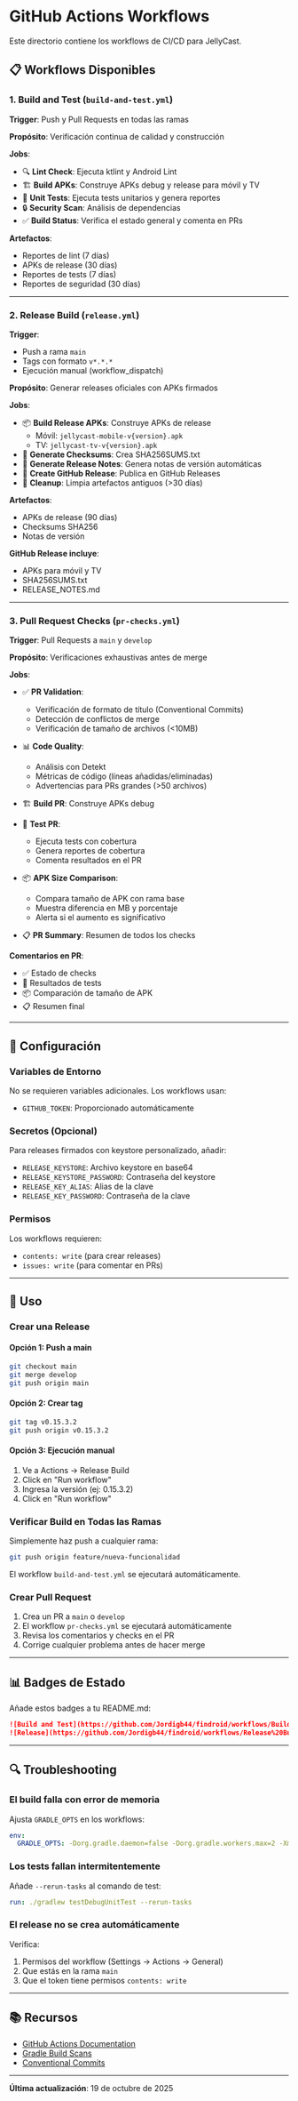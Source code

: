 # GitHub Actions Workflows

Este directorio contiene los workflows de CI/CD para JellyCast.

## 📋 Workflows Disponibles

### 1. Build and Test (`build-and-test.yml`)
**Trigger**: Push y Pull Requests en todas las ramas

**Propósito**: Verificación continua de calidad y construcción

**Jobs**:
- 🔍 **Lint Check**: Ejecuta ktlint y Android Lint
- 🏗️ **Build APKs**: Construye APKs debug y release para móvil y TV
- 🧪 **Unit Tests**: Ejecuta tests unitarios y genera reportes
- 🔒 **Security Scan**: Análisis de dependencias
- ✅ **Build Status**: Verifica el estado general y comenta en PRs

**Artefactos**:
- Reportes de lint (7 días)
- APKs de release (30 días)
- Reportes de tests (7 días)
- Reportes de seguridad (30 días)

---

### 2. Release Build (`release.yml`)
**Trigger**: 
- Push a rama `main`
- Tags con formato `v*.*.*`
- Ejecución manual (workflow_dispatch)

**Propósito**: Generar releases oficiales con APKs firmados

**Jobs**:
- 📦 **Build Release APKs**: Construye APKs de release
  - Móvil: `jellycast-mobile-v{version}.apk`
  - TV: `jellycast-tv-v{version}.apk`
- 🔐 **Generate Checksums**: Crea SHA256SUMS.txt
- 📝 **Generate Release Notes**: Genera notas de versión automáticas
- 🚀 **Create GitHub Release**: Publica en GitHub Releases
- 🧹 **Cleanup**: Limpia artefactos antiguos (>30 días)

**Artefactos**:
- APKs de release (90 días)
- Checksums SHA256
- Notas de versión

**GitHub Release incluye**:
- APKs para móvil y TV
- SHA256SUMS.txt
- RELEASE_NOTES.md

---

### 3. Pull Request Checks (`pr-checks.yml`)
**Trigger**: Pull Requests a `main` y `develop`

**Propósito**: Verificaciones exhaustivas antes de merge

**Jobs**:
- ✅ **PR Validation**:
  - Verificación de formato de título (Conventional Commits)
  - Detección de conflictos de merge
  - Verificación de tamaño de archivos (<10MB)

- 📊 **Code Quality**:
  - Análisis con Detekt
  - Métricas de código (líneas añadidas/eliminadas)
  - Advertencias para PRs grandes (>50 archivos)

- 🏗️ **Build PR**: Construye APKs debug

- 🧪 **Test PR**: 
  - Ejecuta tests con cobertura
  - Genera reportes de cobertura
  - Comenta resultados en el PR

- 📦 **APK Size Comparison**:
  - Compara tamaño de APK con rama base
  - Muestra diferencia en MB y porcentaje
  - Alerta si el aumento es significativo

- 📋 **PR Summary**: Resumen de todos los checks

**Comentarios en PR**:
- ✅ Estado de checks
- 🧪 Resultados de tests
- 📦 Comparación de tamaño de APK
- 📋 Resumen final

---

## 🔧 Configuración

### Variables de Entorno
No se requieren variables adicionales. Los workflows usan:
- `GITHUB_TOKEN`: Proporcionado automáticamente

### Secretos (Opcional)
Para releases firmados con keystore personalizado, añadir:
- `RELEASE_KEYSTORE`: Archivo keystore en base64
- `RELEASE_KEYSTORE_PASSWORD`: Contraseña del keystore
- `RELEASE_KEY_ALIAS`: Alias de la clave
- `RELEASE_KEY_PASSWORD`: Contraseña de la clave

### Permisos
Los workflows requieren:
- `contents: write` (para crear releases)
- `issues: write` (para comentar en PRs)

---

## 🚀 Uso

### Crear una Release

#### Opción 1: Push a main
```bash
git checkout main
git merge develop
git push origin main
```

#### Opción 2: Crear tag
```bash
git tag v0.15.3.2
git push origin v0.15.3.2
```

#### Opción 3: Ejecución manual
1. Ve a Actions → Release Build
2. Click en "Run workflow"
3. Ingresa la versión (ej: 0.15.3.2)
4. Click en "Run workflow"

### Verificar Build en Todas las Ramas
Simplemente haz push a cualquier rama:
```bash
git push origin feature/nueva-funcionalidad
```

El workflow `build-and-test.yml` se ejecutará automáticamente.

### Crear Pull Request
1. Crea un PR a `main` o `develop`
2. El workflow `pr-checks.yml` se ejecutará automáticamente
3. Revisa los comentarios y checks en el PR
4. Corrige cualquier problema antes de hacer merge

---

## 📊 Badges de Estado

Añade estos badges a tu README.md:

```markdown
![Build and Test](https://github.com/Jordigb44/findroid/workflows/Build%20and%20Test/badge.svg)
![Release](https://github.com/Jordigb44/findroid/workflows/Release%20Build/badge.svg)
```

---

## 🔍 Troubleshooting

### El build falla con error de memoria
Ajusta `GRADLE_OPTS` en los workflows:
```yaml
env:
  GRADLE_OPTS: -Dorg.gradle.daemon=false -Dorg.gradle.workers.max=2 -Xmx2g
```

### Los tests fallan intermitentemente
Añade `--rerun-tasks` al comando de test:
```yaml
run: ./gradlew testDebugUnitTest --rerun-tasks
```

### El release no se crea automáticamente
Verifica:
1. Permisos del workflow (Settings → Actions → General)
2. Que estás en la rama `main`
3. Que el token tiene permisos `contents: write`

---

## 📚 Recursos

- [GitHub Actions Documentation](https://docs.github.com/en/actions)
- [Gradle Build Scans](https://scans.gradle.com/)
- [Conventional Commits](https://www.conventionalcommits.org/)

---

**Última actualización**: 19 de octubre de 2025
